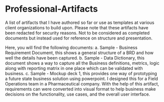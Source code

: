 # Professional-Artifacts
A list of artifacts that I have authored so far or use as templates at various client organizations to build upon. 
Please note that these artifacts have been redacted for security reasons. Not to be considered as completed documents but instead used for reference on structure and presentation.

Here, you will find the following documents:
a. Sample - Business Requirement Document, this shows a general structure of a BRD and how well the details have been captured.
b. Sample - Data Dictionary, this document shows a way to capture all the Business definitions, metrics, logic along with reporting matrix in one place which can be validated with business.
c. Sample - Mockup deck 1, this provides one way of prototyping a future state business solution using powerpoint. I designed this for a Field Operations team in a Pharmaceutical company.  With the help of this artifact, requirements can were converted into visual format to help business make decisions on the functionality, use cases, and the overall user interface.

